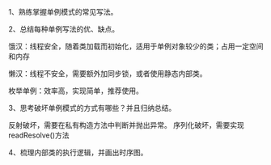 1、熟练掌握单例模式的常见写法。

2、总结每种单例写法的优、缺点。

饿汉：线程安全，随着类加载而初始化，适用于单例对象较少的类；占用一定空间和内存

懒汉：线程不安全，需要额外加同步锁，或者使用静态内部类。

枚举单例：效率高，实现简单，推荐使用。

3、思考破坏单例模式的方式有哪些？并且归纳总结。

反射破坏，需要在私有构造方法中判断并抛出异常。
序列化破坏，需要实现readResolve()方法

4、梳理内部类的执行逻辑，并画出时序图。
